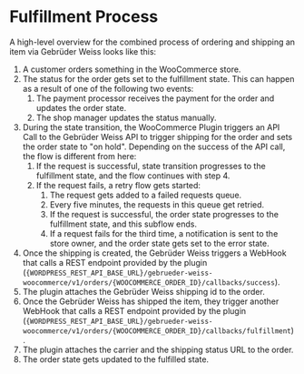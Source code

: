 # Fulfillment Process
A high-level overview for the combined process of ordering and shipping an item via Gebrüder Weiss looks like this:

1) A customer orders something in the WooCommerce store.
2) The status for the order gets set to the fulfillment state. This can happen as a result of one of the following two events:
   1) The payment processor receives the payment for the order and updates the order state.
   2) The shop manager updates the status manually.
3) During the state transition, the WooCommerce Plugin triggers an API Call to the Gebrüder Weiss API to trigger shipping for the order and sets the order state to "on hold". Depending on the success of the API call, the flow is different from here:
   1) If the request is successful, state transition progresses to the fulfillment state, and the flow continues with step 4.
   2) If the request fails, a retry flow gets started:
      1) The request gets added to a failed requests queue.
      2) Every five minutes, the requests in this queue get retried.
      3) If the request is successful, the order state progresses to the fulfillment state, and this subflow ends.
      4) If a request fails for the third time, a notification is sent to the store owner, and the order state gets set to the error state.
4) Once the shipping is created, the Gebrüder Weiss triggers a WebHook that calls a REST endpoint provided by the plugin (`{WORDPRESS_REST_API_BASE_URL}/gebrueder-weiss-woocommerce/v1/orders/{WOOCOMMERCE_ORDER_ID}/callbacks/success`).
5) The plugin attaches the Gebrüder Weiss shipping id to the order.
6) Once the Gebrüder Weiss has shipped the item, they trigger another WebHook that calls a REST endpoint provided by the plugin (`{WORDPRESS_REST_API_BASE_URL}/gebrueder-weiss-woocommerce/v1/orders/{WOOCOMMERCE_ORDER_ID}/callbacks/fulfillment`).
7) The plugin attaches the carrier and the shipping status URL to the order.
8) The order state gets updated to the fulfilled state.
